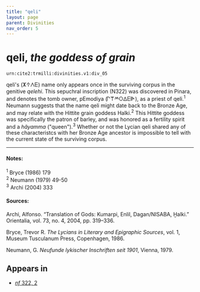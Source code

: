```yaml
---
title: "qeli"
layout: page
parent: Divinities
nav_order: 5
---
```


# qeli, *the goddess of grain*


`urn:cite2:trmilli:divinities.v1:div_05`

qeli's (𐊌𐊁𐊍𐊆) name only appears once in the surviving corpus in the genitive *qelehi*. This sepuchral inscription (N322) was discovered in Pinara, and denotes the tomb owner, pEmodiya (𐊓𐊚𐊎𐊒𐊅𐊆𐊊𐊀), as a priest of qeli.<sup>1</sup> Neumann suggests that the name qeli might date back to the Bronze Age, and may relate with the Hittite grain goddess Halki.<sup>2</sup> This Hittite goddess was specifically the patron of barley, and was honored as a fertility spirit and a *hãyamma* ("queen").<sup>3</sup> Whether or not the Lycian qeli shared any of these characteristcs with her Bronze Age ancestor is impossible to tell with the current state of the surviving corpus.   

--------------------

#### Notes:

<sup>1</sup> Bryce (1986) 179<br/>
<sup>2</sup> Neumann (1979) 49-50<br/>
<sup>3</sup> Archi (2004) 333<br/>


#### Sources: 
Archi, Alfonso. “Translation of Gods: Kumarpi, Enlil, Dagan/NISABA, Ḫalki.” Orientalia, vol. 73, no. 4, 2004, pp. 319–336.

Bryce, Trevor R. *The Lycians in Literary and Epigraphic Sources*, vol. 1, Museum Tusculanum Press, Copenhagen, 1986.

Neumann, G. *Neufunde lykischer Inschriften seit 1901*, Vienna, 1979. 



## Appears in

- [*nf* 322, 2](../../Texts/nf_322)